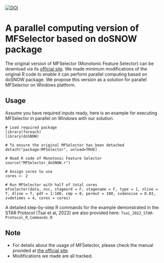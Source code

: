[![DOI](https://zenodo.org/badge/445402890.svg)](https://zenodo.org/badge/latestdoi/445402890)

# A parallel computing version of MFSelector based on doSNOW package
The original version of MFSelector (Monotonic Feature Selector) can be download via its [official site](http://microarray.ym.edu.tw:8080/tools/module/MFSelector/index.jsp?mode=home). We made minimum modifications of the original R code to enable it can perform parallel computing based on doSNOW package. We propose this version as a solution for parallel MFSelector on Windows platform.

## Usage
Assume you have required inputs ready, here is an example for executing MFSelector in parallel on Windows with our solution.

```
# Load required package
library(foreach)
library(doSNOW)

# To ensure the original MFSelector has been detached
detach("package:MFSelector", unload=TRUE)

# Read R code of Monotonic Feature Selector
source("MFSelector_doSNOW.r")

# Assign cores to use
cores <- 2

# Run MFSelector with half of total cores
mfselector(data, nsc, stageord = F, stagename = F, type = 1, nline = T, dline = T, pdf = 1:100, cmp = 0, permut = 100, svdenoise = 0.03, svdetimes = 4, cores = cores)

```

A detailed step-by-step R commands for the example demonstrated in the STAR Protocol (Tsai et al, 2022) are also provided here: 
`Tsai_2022_STAR-Protocol_R_Commands.R`

## Note
* For details about the usage of MFSelector, please check the manual provided at [the official site](http://microarray.ym.edu.tw:8080/tools/module/MFSelector/index.jsp?mode=support).
* Modifications we made are all tracked.
